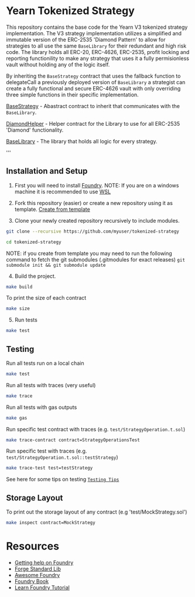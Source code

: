 
# Yearn Tokenized Strategy

This repository contains the base code for the Yearn V3 tokenized strategy implementation. The V3 strategy implementation utilizes a simplified and immutable version of the ERC-2535 'Diamond Pattern' to allow for strategies to all use the same `BaseLibrary` for their redundant and high risk code. The library holds all ERC-20, ERC-4626, ERC-2535, profit locking and reporting functionility to make any strategy that uses it a fully permisionless vault without holding any of the logic itself. 

By inheriting the `BaseStrategy` contract that uses the fallback function to delegateCall a previously deployed version of `BaseLibrary` a strategist can create a fully functional and secure ERC-4626 vault with only overriding three simple functions in their specific implementation.

[BaseStrategy](https://github.com/yearn/tokenized-strategy/blob/master/src/BaseStrategy.sol) - Abastract contract to inherit that communicates with the `BaseLibrary`.

[DiamondHelper](https://github.com/yearn/tokenized-strategy/blob/master/src/DiamondHelper.sol) - Helper contract for the Library to use for all ERC-2535 'Diamond' functionality.

[BaseLibrary](https://github.com/yearn/tokenized-strategy/blob/master/src/libraries/BaseLibrary.sol) - The library that holds all logic for every strategy.

'''

## Installation and Setup

1. First you will need to install [Foundry](https://book.getfoundry.sh/getting-started/installation).
NOTE: If you are on a windows machine it is recommended to use [WSL](https://learn.microsoft.com/en-us/windows/wsl/install)

2. Fork this repository (easier) or create a new repository using it as template. [Create from template](https://docs.github.com/en/repositories/creating-and-managing-repositories/creating-a-repository-from-a-template)

3. Clone your newly created repository recursively to include modules.

```sh
git clone --recursive https://github.com/myuser/tokenized-strategy

cd tokenized-strategy
```

NOTE: if you create from template you may need to run the following command to fetch the git submodules (.gitmodules for exact releases) `git submodule init && git submodule update`

4. Build the project.

```sh
make build
```
To print the size of each contract
```sh
make size
```

5. Run tests
```sh
make test
```

## Testing

Run all tests run on a local chain

```sh
make test
```
Run all tests with traces (very useful)

```sh
make trace
```
Run all tests with gas outputs

```sh
make gas
```
Run specific test contract with traces (e.g. `test/StrategyOperation.t.sol`)

```sh
make trace-contract contract=StrategyOperationsTest
```
Run specific test with traces (e.g. `test/StrategyOperation.t.sol::testStrategy`)

```sh
make trace-test test=testStrategy
```

See here for some tips on testing [`Testing Tips`](https://book.getfoundry.sh/forge/tests.html)

## Storage Layout

To print out the storage layout of any contract (e.g 'test/MockStrategy.sol')

```sh
make inspect contract=MockStrategy
```

# Resources

- [Getting help on Foundry](https://github.com/gakonst/foundry#getting-help)
- [Forge Standard Lib](https://github.com/brockelmore/forge-std)
- [Awesome Foundry](https://github.com/crisgarner/awesome-foundry)
- [Foundry Book](https://book.getfoundry.sh/)
- [Learn Foundry Tutorial](https://www.youtube.com/watch?v=Rp_V7bYiTCM)
